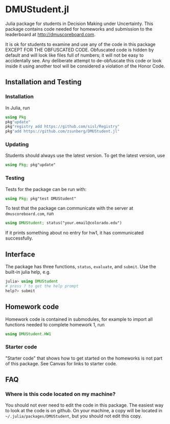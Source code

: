 # DMUStudent.jl

Julia package for students in Decision Making under Uncertainty. This package contains code needed for homeworks and submission to the leaderboard at http://dmuscoreboard.com.

It is ok for students to examine and use any of the code in this package EXCEPT FOR THE OBFUSCATED CODE. Obfuscated code is hidden by default and will look like files full of numbers; it will not be easy to accidentally see. Any deliberate attempt to de-obfuscate this code or look inside it using another tool will be considered a violation of the Honor Code.

## Installation and Testing

### Installation

In Julia, run

```julia
using Pkg
pkg"update"
pkg"registry add https://github.com/sisl/Registry"
pkg"add https://github.com/zsunberg/DMUStudent.jl"
```

### Updating

Students should always use the latest version. To get the latest version, use
```julia
using Pkg; pkg"update"
```

### Testing

Tests for the package can be run with:
```julia
using Pkg; pkg"test DMUStudent"
```

To test that the package can communicate with the server at `dmuscoreboard.com`, run
```julia
using DMUStudent; status("your.email@colorado.edu")
```
If it prints something about no entry for hw1, it has communicated successfully.

## Interface

The package has three functions, `status`, `evaluate`, and `submit`. Use the built-in julia help, e.g.
```julia
julia> using DMUStudent
# press ? to get the help prompt
help?> submit
```

## Homework code

Homework code is contained in submodules, for example to import all functions needed to complete homework 1, run
```julia
using DMUStudent.HW1
```

### Starter code

"Starter code" that shows how to get started on the homeworks is not part of this package. See Canvas for links to starter code.

## FAQ

### Where is this code located on my machine?

You should not ever need to edit the code in this package. The easiest way to look at the code is on github. On your machine, a copy will be located in `~/.julia/packages/DMUStudent`, but you should not edit this copy.
